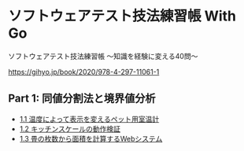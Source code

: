 # ソフトウェアテスト技法練習帳 With Go

ソフトウェアテスト技法練習帳 ～知識を経験に変える40問～

https://gihyo.jp/book/2020/978-4-297-11061-1

## Part 1: 同値分割法と境界値分析

- [1.1 温度によって表示を変えるペット用室温計](cmd/part1/ques01/thermometer_test.go)
- [1.2 キッチンスケールの動作検証](cmd/part1/ques02/kitchen_scale_test.go)
- [1.3 畳の枚数から面積を計算するWebシステム](cmd/part1/ques03/area_test.go)
